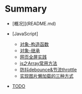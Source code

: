 # Summary

* [概况]](README.md)
* [JavaScript]
  * [对象-构造函数](notes/category/js/对象-构造函数.md)
  * [对象-继承](notes/category/js/对象-继承.md)
  * [网页全屏实践](notes/category/js/网页全屏实践.md)
  * [js之Array常用方法](notes/category/js/js-Array.md)
  * [防抖debounce&节流throttle](notes/category/js/防抖-debounce&节流-throttle.md)
  * [实现图片懒加载的三种方式](notes/category/js/实现图片懒加载的三种方式.md)

* [TODO](TODO/TODO.md)


